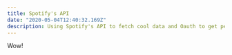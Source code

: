 ```yaml
---
title: Spotify's API
date: "2020-05-04T12:40:32.169Z"
description: Using Spotify's API to fetch cool data and Oauth to get permission
---
```


Wow!
